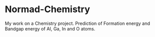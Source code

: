 # Normad-Chemistry
My work on a Chemistry project. Prediction of Formation energy and Bandgap energy of Al, Ga, In and O atoms.
